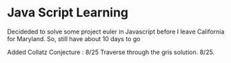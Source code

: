 Java Script Learning
==========================
Decideded to solve some project euler in Javascript before I leave California for Maryland. So, still have about 10 days to go

Added Collatz Conjecture : 8/25
Traverse through the gris solution. 8/25.

